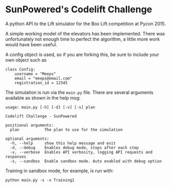 # SunPowered's Codelift Challenge
A python API to the Lift simulator for the Box Lift competition at Pycon 2015. 

A simple working model of the elevators has been implemented.  There 
was unfortunately not enough time to perfect the algorithm, a little
more work would have been useful.

A config object is used, so if you are forking this, be sure to 
include your own object such as

    class Config:
        username = "Meeps"
        email = "meeps@email.com"
        registration_id = 12345

The simulation is run via the `main.py` file.  There are several
arguments available as shown in the help msg:

    usage: main.py [-h] [-d] [-v] [-s] plan

    Codelift Challenge - SunPowered

    positional arguments:
      plan           The plan to use for the simulation

    optional arguments:
      -h, --help     show this help message and exit
      -d, --debug    Enables debug mode, stops after each step
      -v, --verbose  Enables API verbosity, logging API requests and responses
      -s, --sandbox  Enable sandbox mode. Auto enabled with debug option

Training in sandbox mode, for example, is run with:

    python main.py -s -v Training1

